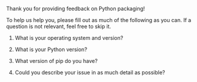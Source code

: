 Thank you for providing feedback on Python packaging!

To help us help you, please fill out as much of the following as you can. If a question is not relevant, feel free to skip it.

1. What is your operating system and version?

<!-- Your OS Version, for example Windows 10 or Ubuntu 18.04. -->

2. What is your Python version?

<!-- Your Python version, for example Python 3.5.2. You can usually get this by running `python --version` -->

3. What version of pip do you have?

<!-- Your pip version, for example pip 10.0. You can usually get this by running `python -m pip --vesion` -->

4. Could you describe your issue in as much detail as possible?

<!-- Please include any guides you followed, commands you ran, and errors that you saw. -->

